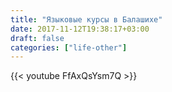 ```yaml
---
title: "Языковые курсы в Балашихе"
date: 2017-11-12T19:38:17+03:00
draft: false
categories: ["life-other"]
---
```


<div class="row">
  <div class="col-sm-6">
    {{< youtube FfAxQsYsm7Q >}}
  </div>
</div>
<!--more-->
